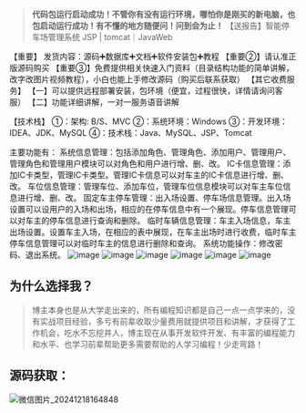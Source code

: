 >**代码包运行启动成功！不管你有没有运行环境，哪怕你是刚买的新电脑，也包启动运行成功！有不懂的地方随便问！问到会为止！**
【送报告】智能停车场管理系统 JSP | tomcat｜JavaWeb

【重要】
发货内容：源码➕数据库➕文档➕软件安装包➕教程
【重要②】请认准正版源码购买
【重要③】免费提供相关快速入门资料（目录结构功能的简单讲解，改字改图片视频教程），小白也能上手修改源码（购买后联系获取）
【其它收费服务】
【一】可以提供远程部署安装，包环境（便宜，过程很快，详情请询问客服）
【二】功能详细讲解，一对一服务语音讲解

【技术栈】
①：架构: B/S、MVC
②：系统环境：Windows
③：开发环境：IDEA、JDK、MySQL
④：技术栈：Java、MySQL、JSP、Tomcat

主要功能有：
系统信息管理：包括添加角色、管理角色、添加用户、管理用户、管理角色和管理用户模块可以对角色和用户进行增、删、改。
IC卡信息管理：添加IC卡类型，管理IC卡类型。管理IC卡信息可以对车主的IC卡信息进行增、删、改。
车位信息管理：管理车位、添加车位，管理车位信息模块可以对车主车位信息进行增、删、改。
固定车主停车管理：出入场设置、停车场信息管理。出入场设置可以设用户的入场和出场，相应的在停车信息中有一个展现。停车信息管理可以对车主的停车信息进行查询和删除。
临时车辆信息管理：车主入场信息，车主出场设置。设置车主入场，在相应的表中展现，在车主出场时进行收费，临时车主停车信息管理可以对临时车主的信息进行删除和查询。
系统功能操作：修改密码、退出系统。
![image](https://github.com/user-attachments/assets/d9f2b157-1a1a-4502-a69f-970b7656e062)
![image](https://github.com/user-attachments/assets/979b46ed-dea4-4358-bb3c-9d0f5bf98a63)
![image](https://github.com/user-attachments/assets/bac403de-0382-4127-860c-ba233ec0371a)
![image](https://github.com/user-attachments/assets/7258ee9d-04a6-49c2-bbd3-45f1be69d484)
![image](https://github.com/user-attachments/assets/164f2b46-3751-414b-912d-32eb981786de)
![image](https://github.com/user-attachments/assets/19ed210a-4c74-4642-bbf4-65361246c0df)

## 为什么选择我？

> 博主本身也是从大学走出来的，所有编程知识都是自己一点一点学来的，没有实战项目经验，多亏有前辈收取少量费用就提供项目和讲解，才获得了工作机会，吃水不忘挖井人，博主现在从事开发软件开发、有丰富的编程能力和水平、也学习前辈帮助更多需要帮助的人学习编程！少走弯路！

## 源码获取：
![微信图片_20241218164848](https://github.com/user-attachments/assets/f6a11dfa-417b-439c-bc40-f5f752b10f66)

